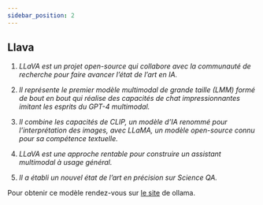 ```yaml
---
sidebar_position: 2
---
```


## Llava

1. *LLaVA est un projet open-source qui collabore avec la communauté de recherche pour faire avancer l’état de l’art en IA.*

2. *Il représente le premier modèle multimodal de grande taille (LMM) formé de bout en bout qui réalise des capacités de chat impressionnantes imitant les esprits du GPT-4 multimodal.*

3. *Il combine les capacités de CLIP, un modèle d’IA renommé pour l’interprétation des images, avec LLaMA, un modèle open-source connu pour sa compétence textuelle.*

4. *LLaVA est une approche rentable pour construire un assistant multimodal à usage général.*

5. *Il a établi un nouvel état de l’art en précision sur Science QA.*

Pour obtenir ce modèle rendez-vous sur [le site](https://ollama.ai/library/llava/tags) de ollama.